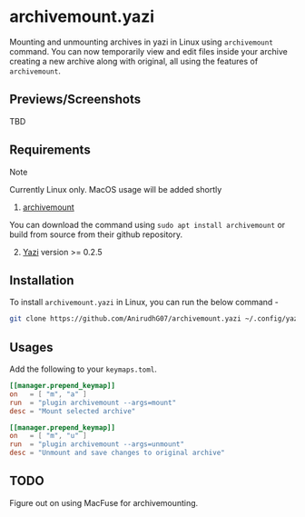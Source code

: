# archivemount.yazi

Mounting and unmounting archives in yazi in Linux using `archivemount` command. You can now temporarily view and edit files inside your archive creating a new archive along with original, all using the
features of `archivemount`.

## Previews/Screenshots

TBD

## Requirements

> [!Note]
>
> Currently Linux only. MacOS usage will be added shortly

1. [archivemount](https://github.com/cybernoid/archivemount)

You can download the command using `sudo apt install archivemount` or build from source from their github repository.

2. [Yazi](https://github.com/sxyazi/yazi) version >= 0.2.5

## Installation

To install `archivemount.yazi` in Linux, you can run the below command -

```bash
git clone https://github.com/AnirudhG07/archivemount.yazi ~/.config/yazi/plugins/archivemount.yazi
```

## Usages

Add the following to your `keymaps.toml`.

```toml
[[manager.prepend_keymap]]
on   = [ "m", "a" ]
run  = "plugin archivemount --args=mount"
desc = "Mount selected archive"

[[manager.prepend_keymap]]
on   = [ "m", "u" ]
run  = "plugin archivemount --args=unmount"
desc = "Unmount and save changes to original archive"
```

## TODO

Figure out on using MacFuse for archivemounting.
